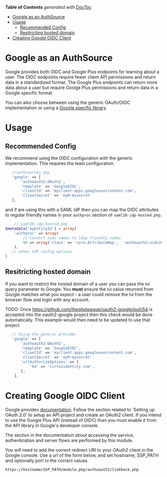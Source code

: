 <!-- START doctoc generated TOC please keep comment here to allow auto update -->
<!-- DON'T EDIT THIS SECTION, INSTEAD RE-RUN doctoc TO UPDATE -->
**Table of Contents**  *generated with [DocToc](https://github.com/thlorenz/doctoc)*

- [Google as an AuthSource](#google-as-an-authsource)
- [Usage](#usage)
  - [Recommended Config](#recommended-config)
  - [Resitricting hosted domain](#resitricting-hosted-domain)
- [Creating Google OIDC Client](#creating-google-oidc-client)

<!-- END doctoc generated TOC please keep comment here to allow auto update -->

# Google as an AuthSource

Google provides both OIDC and Google Plus endpoints for learning about
a user.  The OIDC endpoints require fewer client API permissions and
return data in a standardized format. The Google Plus endpoints can
return more data about a user but require Goolge Plus permissions and
return data in a Google specific format.

You can also choose between using the generic OAuth/OIDC implementation or using
a [Google specific library](https://github.com/thephpleague/oauth2-google/).

# Usage
## Recommended Config

We recommend using the OIDC configuration with the generic implementation. This
requires the least configuration.


```php
   //authsources.php
   'google' => [
       'authoauth2:OAuth2',
       'template' => 'GoogleOIDC',
       'clientId' => 'myclient.apps.googleusercontent.com',
       'clientSecret' => 'eyM-mysecret'
   ],
```

and if are using this with a SAML IdP then you can map the OIDC attributes to regular friendly names in your `authproc` section of `saml20-idp-hosted.php`.

```php
    // saml20-idp-hosted.php
$metadata['myEntityId'] = array(			
    'authproc' => array(
        // Convert oidc names to ldap friendly names
        90 => array('class' => 'core:AttributeMap',  'authoauth2:oidc2name'),
    ),
   // other IdP config options
)
```

## Resitricting hosted domain

If you want to restrict the hosted domain of a user you can pass the
`hd` query parameter to Google.  You **must** ensure the `hd` value
returned from Google matches what you expect - a user could remove the
`hd` from the browser flow and login with any account.

TODO: Once https://github.com/thephpleague/oauth2-google/pull/54 is accepted into the oauth2-google project then
this check would be done automatically. This example would then need to be updated to use that project

```php
   // Using the generic provider
   'google' => [
       'authoauth2:OAuth2',
       'template' => 'GoogleOIDC',
       'clientId' => 'myclient.apps.googleusercontent.com',
       'clientSecret' => 'eyM-mysecret'
       'urlAuthorizeOptions' => [
           'hd' => 'cirrusidentity.com',
       ],
    ],
```

# Creating Google OIDC Client

Google provides [documentation](https://developers.google.com/identity/protocols/OpenIDConnect#appsetup). Follow the section related to 'Setting up OAuth 2.0' to setup an API project and create an OAuth2 client. If you intend to use the Google Plus API (instead of OIDC) than you must enable it from the API library in Google's developer console.

The section in the documentation about accessing the service, authentication and server flows are performed by this module.

You will need to add the correct redirect URI to your OAuth2 client in the Google console. Use a url of the form below, and set hostname, SSP_PATH and optionally port to the correct values.

    https://hostname/SSP_PATH/module.php/authoauth2/linkback.php

